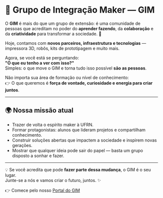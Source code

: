 # 🌟 Grupo de Integração Maker — GIM

O **GIM** é mais do que um grupo de extensão: é uma comunidade de pessoas que acreditam no poder do **aprender fazendo**, da **colaboração** e da **criatividade** para transformar a sociedade. 🚀  

Hoje, contamos com **novos parceiros, infraestrutura e tecnologias** — impressora 3D, robôs, kits de prototipagem e muito mais.  

Agora, se você está se perguntando:  
**"O que eu tenho a ver com isso?"**  
Simples: o que move o GIM e torna tudo isso possível **são as pessoas**.  

Não importa sua área de formação ou nível de conhecimento:  
👉 O que queremos é **força de vontade, curiosidade e energia para criar juntos**.  

---

## 🌍 Nossa missão atual
- Trazer de volta o espírito maker à UFRN.  
- Formar protagonistas: alunos que lideram projetos e compartilham conhecimento.  
- Construir soluções abertas que impactem a sociedade e inspirem novas gerações.  
- Mostrar que qualquer ideia pode sair do papel — basta um grupo disposto a sonhar e fazer.  

---

💡 Se você acredita que pode **fazer parte dessa mudança**, o GIM é o seu lugar.  
Junte-se a nós e vamos criar o futuro, juntos. ✨  

👉 Comece pelo nosso [Portal do GIM](https://github.com/TestGIM/grupo-integracao-maker)  
